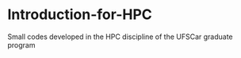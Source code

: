 # Introduction-for-HPC


Small codes developed in the HPC discipline of the UFSCar graduate program
